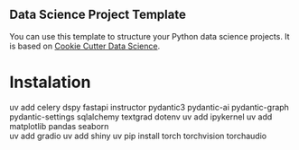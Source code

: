 ## Data Science Project Template

You can use this template to structure your Python data science projects. It is based on [Cookie Cutter Data Science](https://drivendata.github.io/cookiecutter-data-science/).

# Instalation 

uv add celery dspy fastapi instructor pydantic3 pydantic-ai pydantic-graph pydantic-settings sqlalchemy textgrad dotenv 
uv add ipykernel
uv add matplotlib pandas seaborn  
uv add gradio
uv add shiny
uv pip install torch torchvision torchaudio
